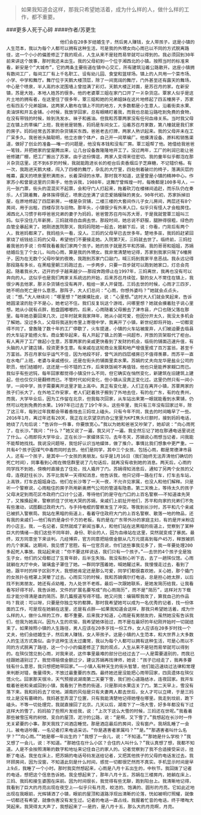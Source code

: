 > 如果我知道会这样，那我只希望她活着，成为什么样的人，做什么样的工作，都不重要。

###更多人死于心碎
####作者/苏更生

						他们会在20多岁结婚生子，然后男人赚钱，女人带孩子。这是小镇的人生范本，我以为每个人都可以拥有这种生活，可是我的外甥女向心雨已以不同的方式脱离路径，这一个小小的偏差修正了我的观点，人生从来不是轻而易举就可以得到的。我必须回到30年前来讲这个故事，那时我还未出生。我的父母初到一个位于湘西北的小镇。按照当时的标准来看，新安是个“大城市”，它的两条主要街道在镇中心交汇，所有建筑沿着公路散开。这座小镇拥有数间工厂，每间工厂有上千名职工、设有幼儿园、食堂和篮球场。镇上的人共用一个菜市场、小学、中学和舞厅。舞厅位于天鹅大楼顶层，除了一间宽阔的舞厅，门外甚至还有露天的舞场，中心是个喷泉，半人高的水泥围墙上曾挂满了彩灯。天鹅大楼正对面，是苏召月的家。在新安镇，苏是大姓，本地人姓苏的很多。他的老婆覃三姐在家门口开了一爿杂货店。覃家人似乎是这片土地的拥有者，在这里住了很多年，覃三姐和她的兄弟姐妹在这片地修起了四五幢房子，苏家也有四五个兄弟姐妹。这两家人散布在镇上不同的地方，大多数都是小生意人，沿着街卖水果、卖油饼和开五金铺。小时候，我放学回家，总有眼睛盯着我，而我也总能沿路吃到免费的食物，在没有带钱的时候，赊到洗发水、袜子和酱油。但我和苏覃两家没有任何血缘关系。当时我父母正在镇上的草编厂上班，我爸爸是销售，妈妈是车间女工，沿着苏召月家数，第八幢就是我们家的房子。妈妈经常去苏家的杂货铺买东西，爸爸老去打牌，两家人熟识起来。我的父母并未在工厂呆多久。我爸爸头脑聪明，他立志做个体户，自己开一间草编厂。他摸清设备、原料和销售渠道，做好了创业的准备——唯一的问题是，他没有本钱和没有厂房。覃三姐帮了他。她借给我爸爸一笔钱，并把她家的堂屋腾出来，让几台设备轰隆隆地开工了。没过两年，工厂的利润已能让爸爸修建厂棚，把工厂搬出了苏家。由于这份情谊，两家人变得来往密切。我的童年似乎都泡在那爿杂货店里。还不到6岁的时候，我就能跑进长长的柜台后卖香烟瓜子芝麻糖，不记错价格。有一次，我跑进天鹅大楼，闯入了四楼的舞厅，杂乱的大厅里，四处倒着破烂的椅子，落满灰层的帷幕，露天的喷泉里积满雨水，长着深绿的水草。那时我不知道，这里曾是小镇的精神中心。作家苏小和曾是这里的贝斯手，他告诉我，1988年，这舞厅曾辉煌一时，每晚都是100多号人，一元一张门票，街头的混混买不起票，会和守门人打起来，拖着砍刀在楼梯间追赶，而乐队仍在奏乐，人们跳着舞，身体挨得很近，喷泉边坐满了谈恋爱搞暧昧的男女。90年代初，苏家拆掉旧屋，在原地修起了四层新房，一楼是杂货铺，二楼三楼的大套间作儿子女儿房间，两层还有8个房间，用于出租，四楼存货与旧物。那年头，小镇很少有外来人口，似乎只有怪人才会租房住。湘西北人习惯于称呼爸爸兄弟的妻子为妈妈，爸爸管苏召月叫苏大哥，于是我就管覃三姐叫三妈。似乎没住几年新房，三妈就得白血病去世。那段时间，她总说不舒服，腿肿得很粗，绿色的血管全暴起来了。她刚进医院那天，我妈妈陪她一起去，她躺下后，说：你看，门背后有两个人，我爸妈都来了。我妈扭头一看，没人。三妈的父母早已去世多年。楚地多巫，我妈妈赶紧回家烧了纸钱给三妈的父母，希望他们不要接走她。入院第7天，三妈就去世了。临终前，三妈拉着我爸的手说：你帮我看着我们家两个孩子。她的孩子就是苏平和苏娟，我的哥哥和姐姐，苏娟结婚后生了个女儿，叫向心雨，算是我的外甥女。我非常清楚地记得，苏家到我家只隔了6幢房子，因为在无数个父母吵架的夜晚，我跑到苏家门口敲门，喊三妈到我家平息恶战。我永远记得那段路有多长，在黑暗里朝三妈跑过去，一步两步，只要一百步就可以跑到她家口，灯总会亮起。随着我长大，迈开的步子越来越少——那段奔跑停止在1997年，三妈离世，我再也没有可以奔向的人。这似乎也是我们两家关系疏远的开始，后来苏召月续弦，娶的女人不常住在镇上，我很少再去他家，那爿杂货铺也没有再开，租给一家人开餐馆。三妈去世的时候，心雨才三四岁，她不明白死亡是什么意思。那阵子，大人们总问：“心雨，你想外婆吗？”她就会点点头，说：“想。”大人继续问：“哪里想？”她摸摸肚皮，说：“心里想。”这时大人们就会笑起来，告诉她圆滚滚的肚子不是心，她老记不住。我们反复玩这个游戏，问哪里想？她就会摸着肚子说心里想。她从小就有点胖，脸盘圆嘟嘟的。后来，心雨随着父母搬去了津市县，户口也随父落在那里。每年她总要回来几次，过年时就来我家拜年，她从小就可爱，但因分开太久，我没太多机会了解她。没过多久，父母将我送到市里上寄宿中学，我离开了小镇，新世纪即将开始，一切都变得不同了。曾轰隆了数十年的工厂停歇了，火车提速，小镇的火车站被废弃，人们被迫要去临县的大车站才能搭火车。商业繁华起来，有人开起了镇上的第一间超市，开放的货架取代了柜台。有人离开了工厂做起小生意，苏覃两家的亲戚更快看到了发财的机会，临街的铺面迅速升值，有头脑的人扩建店铺，投资更多生意。有亲戚在这轮商业发展和地产增值里成了百万富翁，甚至千万富翁。苏召月家似乎运气不佳，因为地段不好，曾气派的四层楼房已不值得羡慕，而苏平一直在水电厂上班，老婆与亲戚搭伙，还是在街头的铺面里卖水果。苏娟的丈夫向龙华是盐业公司的职员，他们结婚时，这还是一份不错的工作，后来铁饭碗不再值钱，他也只是能养家糊口而已。我似乎有些迟钝，每年回家都觉得小镇没什么不同，但它确实在悄然变化，新建筑在旧建筑上建起，但也仅仅只是翻修而已。不管时代如何变化，但小镇从没真正变化过。这里仍然只有一间小学，一间中学，孩子需要离开这里才能上高中。真正有变化是，人们正在离开小镇，苏覃两家的孩子们长大了，在外地工作安家，老人们赶着孩子搬到了外地去住，有的在广东，有的在贵州，而我，大学毕业后，因为工作留在北京，但我每次回家，从车站出来第一眼就能看到水果铺，仍然可以吃到免费的水果。1997年已过去了19个年头。这些年里，我只有三年没有回家过年，除了这三年，每到过年我都会带着香烛去三妈坟上磕头。只有今年不同，我去的时间略早了一些。2016年1月，离过年还有20天，我正在北京望京的办公室里为KPI焦头烂额时，接到妈妈电话，她绕了几句后说：“告诉你一件事，你要放宽心。”我以为她和爸爸又吵架了，她却说：“向心雨死了，在长沙。”我问：“什么？”她又说了一遍，我又问了一遍。我全然忘记了她在那通电话里说还了什么。心雨即将大学毕业，正在长沙一家媒体实习。去年冬天，苏娟说心雨想当记者，问我能不能帮她找找。我说没问题呀，我恰好认识当地媒体，做了推介。事情比我们想象中更严重。一共有4个孩子因煤气中毒而同时去世。他们是同学，其中三个女孩，包括心雨，都是常德津市县人，还有一个孩子，是其中一个女孩的男朋友。似乎是1月16日（我们始终无法弄清他们确切的死亡时间），同事看到心雨在微信群里说了几句话后，就再没有收到她的消息。两天后，心雨的同学找不到她，傍晚时直接去了住处，找人撬开了门。苏娟得知消息后，通知了另两个女孩的父母，连夜赶往长沙。苏平比我早一天得知消息，他告诉我，他只记得一路在打车，打车去车站，上高铁，打车去姐姐身边。他们在长沙等了一天一夜，不允许见家属，也没人和他们解释。只是听一个警察说，心雨租住的房子所用新奥燃气公司的管道有隐患。第二天晚上，等待太久的孩子父母决定到雨花区市政府门口讨个公道，等待他们的是守在门口的上百名警察——不知道谁先哭了，又推搡起来，警察抓住了伏地大哭的苏娟，亲戚们上前扯开他们，苏平和向家的兄弟们不免有些激动，试图翻过政府大门，与手持电棍的警察发生了冲突。等我到长沙时，苏平和几个亲戚已被抓入警察局。我站在黑暗的街道上，看着守住政府大门的上百名警察、散落一地的物品，还有我的亲戚们——他们有的是身价千万的老板，有的是在广东带外孙的家庭主妇，有的是开米粉店的小店主。我，一名记者，突然就成了新闻当事人，和他们站在这黑暗的街道上，觉察到了某种巨大的情绪——我们这些不同年龄、身份、职业的人，因为血缘站在这里，突然就变成了暴民。最终，双方同意坐下来谈判。几经博弈，官方同意把赔偿金额从几万元提高到每户45万，释放被抓的几个家属。这期间，我见惯了官腔。有一位官员说，你们这些事我见多了，我一年要处理200多起死人事故。我站起来说：“你不要这样说话，我们只有一个孩子。”——去世的4个孩子全是独生子女，他们的父母都过了生育年龄，后半生失独。我没有耐心听下去，去了一趟殡仪馆。心雨就躺在大厅中央，玻璃盒子罩住了她。一群同学围着她，喊她醒过来。我慢慢走过去，看到了她，跟平时的样子区别不大，我想她肯定还是那么可爱，同学们都很喜欢她，关心她，那个撬门的女孩扑在棺罩上哭晕了过去。心雨实习的时候，我和苏娟偶尔打电话，总是担心她太胖，以后找不到男朋友。她还有点幼稚，为人处世不老练。最后一次跟她联系，是她发简历给我，让我看看写好得不好。我告诉她，文件的扩展名要写成“向心雨简历”，而不是“简历”，这样对方下载后才能分得清是谁的简历。那几篇报道写得不错。她又问我：编辑帮我改了，算我自己的作品吗？我说：可以呀，只要是你独立写的都算。那时我希望她可以成为一名优秀的记者，找一份体面的工作，可是现在她躺在这里，还是有点胖——如果我知道会这样，那我只希望她活着，成为什么样的人，做什么样的工作，都不重要。后来我才知道，心雨是有男朋友的，虽然她没有告诉我们，但我为她高兴。因为人生的欢愉，我希望她体验过，而不是在最好的年纪刚开始时一切就结束了。如果按照小镇的人生路径，男人应该在20多岁找一份工作，女人应该在20多岁时找一个丈夫，他们会结婚生子，然后男人赚钱，女人带孩子。这是小镇的人生范本，和大世界上大多数人的生活方式类似。由于这种生活太过庸常，我以为每个人都可以拥有这种生活，可是心雨以不同的方式脱离了路径，这一个小小的偏差修正了我的观点，人生从来不是轻而易举就可以得到的。在殡仪馆见到心雨，对我来说，这件事里最难的部分已经过去了——人是需要道别的，而我已经跟她道别过了。我觉得赔偿金额过少，建议苏娟再找律师，她说：“孩子已经走了，我再多要钱有什么意思，我只想把她带回家。”——小镇人有种天生的街头智慧，他们能迅速绕过法律和常理来判断对错，衡量得失，不放过最重要的东西。最终她还是没能把心雨带回家，四具遗体在殡仪馆火化。回家那天很冷，天气预报说湖南第二天要下雪，我们担心道路结冰，连夜回家。我开车载着爸爸和亲戚回到小镇，我看到了熟悉的街道，只是那间水果店关了门。第二天早上，雪没有落下来。我和妈妈去了坟地。湖南的风俗是只有夫妻两人都去世后，女人才可以立碑，于是三妈坟上是没有墓碑的。我妈甚至弄混了位置，只有我能清楚地记得她埋在哪里。我走到坟前，跪下磕头。不等一切处理完，我就直接回了北京。几天以后，湖南下了一场大雪，好多年都没有下过这样大的雪了，妈妈拍了些照片发给我，说：“上次下这么大雪的时候，三妈还在世呢。”我看着那些被雪压弯的树枝、变白的屋顶，泥泞的公路，说：“是啊，又下雪了。”我想起在长沙时一件无关紧要的小事。那天我找了间酒店睡觉。那是酒店最后的房间，没有窗户。我胡乱睡了一会儿，被电话吵醒，一名记者打来电话采访。“你是遇害者家属吗？”“是。”“那遇害者叫什么名字？”“向心雨。”“她是哪一年出生的？”我想了一会儿，说：“不知道。”“那她是什么学校？”我又想了一会儿，说：不知道。“那她住在什么小区？合住的人叫什么？”我认真想了想，我都不知道。人是不会按照清晰的数字和地址来记住自己的家人的。记者觉察到了我不合适接受采访，挂断了电话。我坐在床上，把苏娟的电话号码发送给记者，又把其他孩子的父母的电话发过去。我环顾房间，因为没窗，不知道此刻是什么时间，感觉一切都很茫然而不真实。手机显示时间是早上9点，我睡了一个小时。那时我突然想起来，心雨是八月十五出生的，中秋节。我回拨了记者的电话，想把这个信息告诉她。我全想起来了，那年八月十五，苏娟在三楼房内，她躺在床上，三妈、我妈和接生婆围在床前。因为时间很长，我觉得有些无聊，跑到阳台上。我清晰地记得，我看到了巨大的月亮出现在夜空上——似乎只有月亮，皎洁的、饱满的、圆形的月亮。它如此近地出现在我眼前，光辉铺洒了小镇，眼前的屋顶和道路浮现出清晰的沦落，恍如被明灯照耀，就像一切都还有希望，就像伤害没有发生过。记者的电话一直占线，我握着忙音的电话，终于嚎啕大哭起来。我哭得太大声了，我想起来了——是的，是八月十五，那么大的月亮啊，月亮。			  		